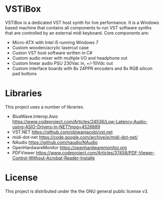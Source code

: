 # VSTiBox
VSTiBox is a dedicated VST host synth for live performance. It is a Windows based machine that contains all components to run VST software synths that are controlled by an external midi keyboard. Core components are:
- Micro-ATX with Intel i5 running Windows 7
- Custom wooden/acrylic lasercut case
- Custon VST host software written in C#
- Custom audio mixer with multiple I/O and headphone out
- Custom linear audio PSU 230Vac in, +/-10Vdc out
- Custom interface boards with 8x 24PPR encoders and 8x RGB silicon pad buttons 

# Libraries
This project uses a number of libraries. 
- BlueWave.Interop.Asio	https://www.codeproject.com/Articles/24536/Low-Latency-Audio-using-ASIO-Drivers-in-NET?msg=4526889
- VST.NET               https://github.com/obiwanjacobi/vst.net
- midi-dot-net	        https://code.google.com/archive/p/midi-dot-net/
- NAudio	              https://github.com/naudio/NAudio
- OpenHardwareMonitor	  https://openhardwaremonitor.org
- PDFViewer	            https://www.codeproject.com/Articles/37458/PDF-Viewer-Control-Without-Acrobat-Reader-Installe

# License
This project is distributed under the the GNU general public license v3.


